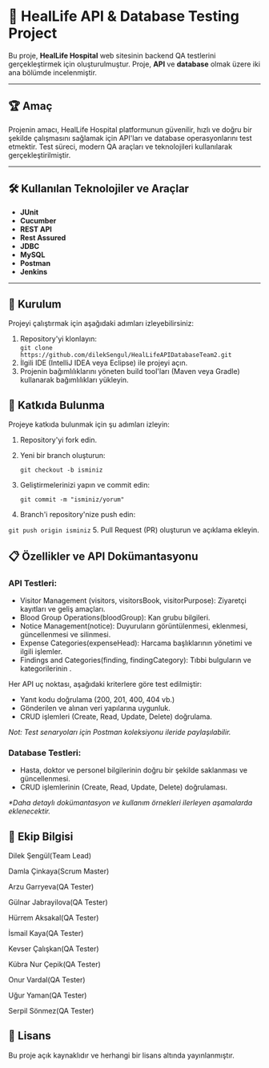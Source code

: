 # 🌟 HealLife API & Database Testing Project  

Bu proje, **HealLife Hospital** web sitesinin backend QA testlerini gerçekleştirmek için oluşturulmuştur. Proje, **API** ve **database** olmak üzere iki ana bölümde incelenmiştir.  

---

## 🏆 Amaç  
Projenin amacı, HealLife Hospital platformunun güvenilir, hızlı ve doğru bir şekilde çalışmasını sağlamak için API'ları ve database operasyonlarını test etmektir. Test süreci, modern QA araçları ve teknolojileri kullanılarak gerçekleştirilmiştir.  

---

## 🛠️ Kullanılan Teknolojiler ve Araçlar  
- **JUnit**  
- **Cucumber**  
- **REST API**  
- **Rest Assured**  
- **JDBC**  
- **MySQL**  
- **Postman**  
- **Jenkins**  

---

## 🚀 Kurulum  
Projeyi çalıştırmak için aşağıdaki adımları izleyebilirsiniz:  
1. Repository'yi klonlayın:  
   `
   git clone https://github.com/dilekSengul/HealLifeAPIDatabaseTeam2.git
   `
2. İlgili IDE (IntelliJ IDEA veya Eclipse) ile projeyi açın.
3. Projenin bağımlılıklarını yöneten build tool'ları (Maven veya Gradle) kullanarak bağımlılıkları yükleyin.

## 🤝 Katkıda Bulunma
Projeye katkıda bulunmak için şu adımları izleyin:

1. Repository'yi fork edin.
2. Yeni bir branch oluşturun:

   `git checkout -b isminiz`
4. Geliştirmelerinizi yapın ve commit edin:

    `git commit -m "isminiz/yorum"`
5. Branch'i repository'nize push edin:

  `git push origin isminiz`
5. Pull Request (PR) oluşturun ve açıklama ekleyin.

## 📋 Özellikler ve API Dokümantasyonu

  ### API Testleri:  
  
  - Visitor Management (visitors, visitorsBook, visitorPurpose): Ziyaretçi kayıtları ve geliş amaçları.
  - Blood Group Operations(bloodGroup): Kan grubu bilgileri.
  - Notice Management(notice): Duyuruların görüntülenmesi, eklenmesi, güncellenmesi ve silinmesi.  
  - Expense Categories(expenseHead): Harcama başlıklarının yönetimi ve ilgili işlemler.  
  - Findings and Categories(finding, findingCategory): Tıbbi bulguların ve kategorilerinin .  

  Her API uç noktası, aşağıdaki kriterlere göre test edilmiştir:  
  - Yanıt kodu doğrulama (200, 201, 400, 404 vb.)    
  - Gönderilen ve alınan veri yapılarına uygunluk.  
  - CRUD işlemleri (Create, Read, Update, Delete) doğrulama.  

_Not: Test senaryoları için Postman koleksiyonu ileride paylaşılabilir._

  
  ### Database Testleri:
  
  - Hasta, doktor ve personel bilgilerinin doğru bir şekilde saklanması ve güncellenmesi.
  - CRUD işlemlerinin (Create, Read, Update, Delete) doğrulaması.
    
_*Daha detaylı dokümantasyon ve kullanım örnekleri ilerleyen aşamalarda eklenecektir._

## 👥 Ekip Bilgisi
 Dilek Şengül(Team Lead)
 
 Damla Çinkaya(Scrum Master)
 
 Arzu Garryeva(QA Tester)
 
 Gülnar Jabrayilova(QA Tester)
 
 Hürrem Aksakal(QA Tester)
 
 İsmail Kaya(QA Tester)
 
 Kevser Çalışkan(QA Tester)
 
 Kübra Nur Çepik(QA Tester)
 
 Onur Vardal(QA Tester)
 
 Uğur Yaman(QA Tester)
 
 Serpil Sönmez(QA Tester)

## 📜 Lisans
Bu proje açık kaynaklıdır ve herhangi bir lisans altında yayınlanmıştır.
